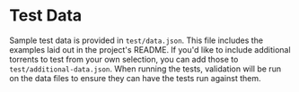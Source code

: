 # Test Data
Sample test data is provided in `test/data.json`. This file includes the examples laid out in the project's README. If you'd like to include additional torrents to test from your own selection, you can add those to `test/additional-data.json`. When running the tests, validation will be run on the data files to ensure they can have the tests run against them.

